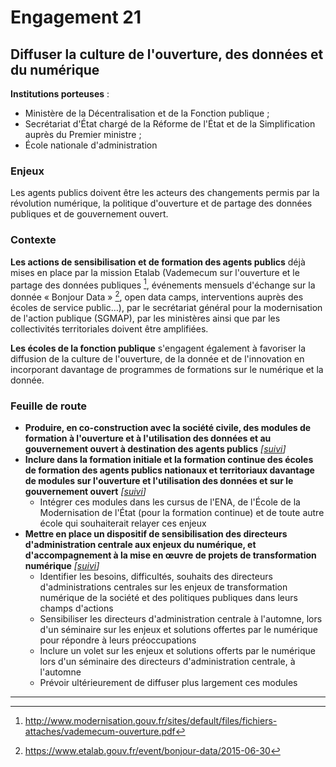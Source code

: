 # Engagement 21

## Diffuser la culture de l'ouverture, des données et du numérique

**Institutions porteuses** :
- Ministère de la Décentralisation et de la Fonction publique ;
- Secrétariat d'État chargé de la Réforme de l'État et de la Simplification auprès du Premier ministre ;
- École nationale d'administration

### Enjeux

Les agents publics doivent être les acteurs des changements permis par la révolution numérique, la politique d'ouverture et de partage des données publiques et de gouvernement ouvert.

### Contexte

**Les actions de sensibilisation et de formation des agents publics** déjà mises en place par la mission Etalab (Vademecum sur l'ouverture et le partage des données publiques [^1], événements mensuels d'échange sur la donnée « Bonjour Data » [^2], open data camps, interventions auprès des écoles de service public…), par le secrétariat général pour la modernisation de l'action publique (SGMAP), par les ministères ainsi que par les collectivités territoriales doivent être amplifiées.

**Les écoles de la fonction publique** s'engagent également à favoriser la diffusion de la culture de l'ouverture, de la donnée et de l'innovation en incorporant davantage de programmes de formations sur le numérique et la donnée.

### Feuille de route

- **Produire, en co-construction avec la société civile, des modules de formation à l'ouverture et à l'utilisation des données et au gouvernement ouvert à destination des agents publics**
  _[[suivi](https://git.framasoft.org/etalab/suivi/issues/183)]_
- **Inclure dans la formation initiale et la formation continue des écoles de formation des agents publics nationaux et territoriaux davantage de modules sur l'ouverture et l'utilisation des données et sur le gouvernement ouvert**
  _[[suivi](https://git.framasoft.org/etalab/suivi/issues/184)]_
    - Intégrer ces modules dans les cursus de l'ENA, de l'École de la Modernisation de l'État (pour la formation continue) et de toute autre école qui souhaiterait relayer ces enjeux
- **Mettre en place un dispositif de sensibilisation des directeurs d'administration centrale aux enjeux du numérique, et d'accompagnement à la mise en œuvre de projets de transformation numérique**
  _[[suivi](https://git.framasoft.org/etalab/suivi/issues/185)]_
    - Identifier les besoins, difficultés, souhaits des directeurs d'administrations centrales sur les enjeux de transformation numérique de la société et des politiques publiques dans leurs champs d'actions
    - Sensibiliser les directeurs d'administration centrale à l'automne, lors d'un séminaire sur les enjeux et solutions offertes par le numérique pour répondre à leurs préoccupations
    - Inclure un volet sur les enjeux et solutions offerts par le numérique lors d'un séminaire des directeurs d'administration centrale, à l'automne
    - Prévoir ultérieurement de diffuser plus largement ces modules

----

[^1]: http://www.modernisation.gouv.fr/sites/default/files/fichiers-attaches/vademecum-ouverture.pdf

[^2]: https://www.etalab.gouv.fr/event/bonjour-data/2015-06-30
